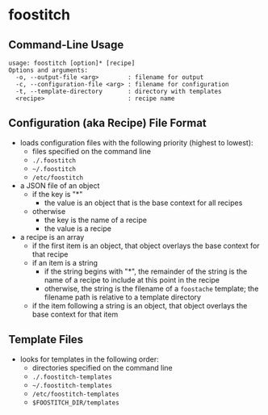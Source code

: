 # foostitch

## Command-Line Usage

    usage: foostitch [option]* [recipe]
    Options and arguments:
      -o, --output-file <arg>        : filename for output
      -c, --configuration-file <arg> : filename for configuration
      -t, --template-directory       : directory with templates
      <recipe>                       : recipe name


## Configuration (aka Recipe) File Format

* loads configuration files with the following priority (highest to lowest):
    * files specified on the command line
    * `./.foostitch`
    * `~/.foostitch`
    * `/etc/foostitch`
* a JSON file of an object
    * if the key is "\*"
        * the value is an object that is the base context for all recipes
    * otherwise
        * the key is the name of a recipe
        * the value is a recipe
* a recipe is an array
    * if the first item is an object, that object overlays the base context for that recipe
    * if an item is a string
        * if the string begins with "\*", the remainder of the string is the name of a recipe to include at this point in the recipe
        * otherwise, the string is the filename of a `foostache` template; the filename path is relative to a template directory
    * if the item following a string is an object, that object overlays the base context for that item


## Template Files

* looks for templates in the following order:
    * directories specified on the command line
    * `./.foostitch-templates`
    * `~/.foostitch-templates`
    * `/etc/foostitch-templates`
    * `$FOOSTITCH_DIR/templates`
